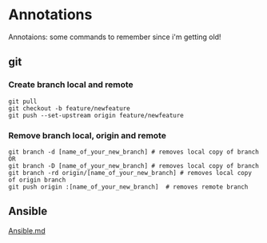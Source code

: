 # Annotations
Annotaions: some commands to remember since i'm getting old!


## git

### Create branch local and remote
```
git pull
git checkout -b feature/newfeature
git push --set-upstream origin feature/newfeature
```

### Remove branch local, origin and remote
```
git branch -d [name_of_your_new_branch] # removes local copy of branch OR
git branch -D [name_of_your_new_branch] # removes local copy of branch
git branch -rd origin/[name_of_your_new_branch] # removes local copy of origin branch
git push origin :[name_of_your_new_branch]  # removes remote branch
```

## Ansible

 [Ansible.md](https://github.com/mariomelofilho/annotations/blob/master/Ansible.md)


